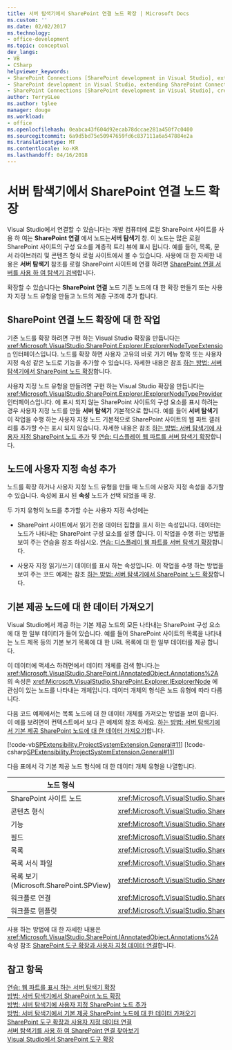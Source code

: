 ```yaml
---
title: 서버 탐색기에서 SharePoint 연결 노드 확장 | Microsoft Docs
ms.custom: ''
ms.date: 02/02/2017
ms.technology:
- office-development
ms.topic: conceptual
dev_langs:
- VB
- CSharp
helpviewer_keywords:
- SharePoint Connections [SharePoint development in Visual Studio], extending a node
- SharePoint development in Visual Studio, extending SharePoint Connections node in Server Explorer
- SharePoint Connections [SharePoint development in Visual Studio], creating a new node type
author: TerryGLee
ms.author: tglee
manager: douge
ms.workload:
- office
ms.openlocfilehash: 0eabca43f604d92ecab78dccae281a450f7c0400
ms.sourcegitcommit: 6a9d5bd75e50947659fd6c837111a6a547884e2a
ms.translationtype: MT
ms.contentlocale: ko-KR
ms.lasthandoff: 04/16/2018
---
```

# <a name="extending-the-sharepoint-connections-node-in-server-explorer"></a>서버 탐색기에서 SharePoint 연결 노드 확장
  Visual Studio에서 연결할 수 있습니다는 개발 컴퓨터에 로컬 SharePoint 사이트를 사용 하 여는 **SharePoint 연결** 에서 노드는**서버 탐색기** 창. 이 노드는 많은 로컬 SharePoint 사이트의 구성 요소를 계층적 트리 뷰에 표시 됩니다. 예를 들어, 목록, 문서 라이브러리 및 콘텐츠 형식 로컬 사이트에서 볼 수 있습니다. 사용에 대 한 자세한 내용은 **서버 탐색기** 참조를 로컬 SharePoint 사이트에 연결 하려면 [SharePoint 연결 서버를 사용 하 여 탐색기 검색](../sharepoint/browsing-sharepoint-connections-using-server-explorer.md)합니다.  
  
 확장할 수 있습니다는 **SharePoint 연결** 노드 기존 노드에 대 한 확장 만들기 또는 사용자 지정 노드 유형을 만들고 노드의 계층 구조에 추가 합니다.  
  
## <a name="tasks-for-extending-the-sharepoint-connections-node"></a>SharePoint 연결 노드 확장에 대 한 작업  
 기존 노드를 확장 하려면 구현 하는 Visual Studio 확장을 만듭니다는 <xref:Microsoft.VisualStudio.SharePoint.Explorer.IExplorerNodeTypeExtension> 인터페이스입니다. 노드를 확장 하면 사용자 고유의 바로 가기 메뉴 항목 또는 사용자 지정 속성 같은 노드로 기능을 추가할 수 있습니다. 자세한 내용은 참조 [하는 방법: 서버 탐색기에서 SharePoint 노드 확장](../sharepoint/how-to-extend-a-sharepoint-node-in-server-explorer.md)합니다.  
  
 사용자 지정 노드 유형을 만들려면 구현 하는 Visual Studio 확장을 만듭니다는 <xref:Microsoft.VisualStudio.SharePoint.Explorer.IExplorerNodeTypeProvider> 인터페이스입니다. 에 표시 되지 않는 SharePoint 사이트의 구성 요소를 표시 하려는 경우 사용자 지정 노드를 만들 **서버 탐색기** 기본적으로 합니다. 예를 들어 **서버 탐색기** 이 작업을 수행 하는 사용자 지정 노드 기본적으로 SharePoint 사이트의 웹 파트 갤러리를 추가할 수는 표시 되지 않습니다. 자세한 내용은 참조 [하는 방법: 서버 탐색기에 사용자 지정 SharePoint 노드 추가](../sharepoint/how-to-add-a-custom-sharepoint-node-to-server-explorer.md) 및 [연습: 디스플레이 웹 파트를 서버 탐색기 확장](../sharepoint/walkthrough-extending-server-explorer-to-display-web-parts.md)합니다.  
  
## <a name="adding-custom-properties-to-nodes"></a>노드에 사용자 지정 속성 추가  
 노드를 확장 하거나 사용자 지정 노드 유형을 만들 때 노드에 사용자 지정 속성을 추가할 수 있습니다. 속성에 표시 된 **속성** 노드가 선택 되었을 때 창.  
  
 두 가지 유형의 노드를 추가할 수는 사용자 지정 속성에는  
  
-   SharePoint 사이트에서 읽기 전용 데이터 집합을 표시 하는 속성입니다. 데이터는 노드가 나타내는 SharePoint 구성 요소를 설명 합니다. 이 작업을 수행 하는 방법을 보여 주는 연습을 참조 하십시오. [연습: 디스플레이 웹 파트를 서버 탐색기 확장](../sharepoint/walkthrough-extending-server-explorer-to-display-web-parts.md)합니다.  
  
-   사용자 지정 읽기/쓰기 데이터를 표시 하는 속성입니다. 이 작업을 수행 하는 방법을 보여 주는 코드 예제는 참조 [하는 방법: 서버 탐색기에서 SharePoint 노드 확장](../sharepoint/how-to-extend-a-sharepoint-node-in-server-explorer.md)합니다.  
  
## <a name="getting-data-for-built-in-nodes"></a>기본 제공 노드에 대 한 데이터 가져오기  
 Visual Studio에서 제공 하는 기본 제공 노드의 모든 나타내는 SharePoint 구성 요소에 대 한 일부 데이터가 들어 있습니다. 예를 들어 SharePoint 사이트의 목록을 나타내는 노드 제목 등의 기본 보기 목록에 대 한 URL 목록에 대 한 일부 데이터를 제공 합니다.  
  
 이 데이터에 액세스 하려면에서 데이터 개체를 검색 합니다.는 <xref:Microsoft.VisualStudio.SharePoint.IAnnotatedObject.Annotations%2A> 의 속성은 <xref:Microsoft.VisualStudio.SharePoint.Explorer.IExplorerNode> 에 관심이 있는 노드를 나타내는 개체입니다. 데이터 개체의 형식은 노드 유형에 따라 다릅니다.  
  
 다음 코드 예제에서는 목록 노드에 대 한 데이터 개체를 가져오는 방법을 보여 줍니다. 이 예를 보려면이 컨텍스트에서 보다 큰 예제의 참조 하세요. [하는 방법: 서버 탐색기에서 기본 제공 SharePoint 노드에 대 한 데이터 가져오기](../sharepoint/how-to-get-data-for-a-built-in-sharepoint-node-in-server-explorer.md)합니다.  
  
 [!code-vb[SPExtensibility.ProjectSystemExtension.General#11](../sharepoint/codesnippet/VisualBasic/projectsystemexamples/extension/serverexplorerextensionnodeinfo.vb#11)]
 [!code-csharp[SPExtensibility.ProjectSystemExtension.General#11](../sharepoint/codesnippet/CSharp/projectsystemexamples/extension/serverexplorerextensionnodeinfo.cs#11)]  
  
 다음 표에서 각 기본 제공 노드 형식에 대 한 데이터 개체 유형을 나열합니다.  
  
|노드 형식|데이터 개체 유형|  
|---------------|----------------------|  
|SharePoint 사이트 노드|<xref:Microsoft.VisualStudio.SharePoint.Explorer.IExplorerSiteNodeInfo>|  
|콘텐츠 형식|<xref:Microsoft.VisualStudio.SharePoint.Explorer.Extensions.IContentTypeNodeInfo>|  
|기능|<xref:Microsoft.VisualStudio.SharePoint.Explorer.Extensions.IFeatureNodeInfo>|  
|필드|<xref:Microsoft.VisualStudio.SharePoint.Explorer.Extensions.IFieldNodeInfo>|  
|목록|<xref:Microsoft.VisualStudio.SharePoint.Explorer.Extensions.IListNodeInfo>|  
|목록 서식 파일|<xref:Microsoft.VisualStudio.SharePoint.Explorer.Extensions.IListTemplateNodeInfo>|  
|목록 보기 (Microsoft.SharePoint.SPView)|<xref:Microsoft.VisualStudio.SharePoint.Explorer.Extensions.IListViewNodeInfo>|  
|워크플로 연결|<xref:Microsoft.VisualStudio.SharePoint.Explorer.Extensions.IWorkflowAssociationNodeInfo>|  
|워크플로 템플릿|<xref:Microsoft.VisualStudio.SharePoint.Explorer.Extensions.IWorkflowTemplateNodeInfo>|  
  
 사용 하는 방법에 대 한 자세한 내용은 <xref:Microsoft.VisualStudio.SharePoint.IAnnotatedObject.Annotations%2A> 속성 참조 [SharePoint 도구 확장과 사용자 지정 데이터 연결](../sharepoint/associating-custom-data-with-sharepoint-tools-extensions.md)합니다.  
  
## <a name="see-also"></a>참고 항목  
 [연습: 웹 파트를 표시 하는 서버 탐색기 확장](../sharepoint/walkthrough-extending-server-explorer-to-display-web-parts.md)   
 [방법: 서버 탐색기에서 SharePoint 노드 확장](../sharepoint/how-to-extend-a-sharepoint-node-in-server-explorer.md)   
 [방법: 서버 탐색기에 사용자 지정 SharePoint 노드 추가](../sharepoint/how-to-add-a-custom-sharepoint-node-to-server-explorer.md)   
 [방법: 서버 탐색기에서 기본 제공 SharePoint 노드에 대 한 데이터 가져오기](../sharepoint/how-to-get-data-for-a-built-in-sharepoint-node-in-server-explorer.md)   
 [SharePoint 도구 확장과 사용자 지정 데이터 연결](../sharepoint/associating-custom-data-with-sharepoint-tools-extensions.md)   
 [서버 탐색기를 사용 하 여 SharePoint 연결 찾아보기](../sharepoint/browsing-sharepoint-connections-using-server-explorer.md)   
 [Visual Studio에서 SharePoint 도구 확장](../sharepoint/extending-the-sharepoint-tools-in-visual-studio.md)  
  
  